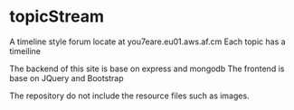 topicStream
===========

A timeline style forum locate at you7eare.eu01.aws.af.cm
Each topic has a timeiline

The backend of this site is base on express and mongodb
The frontend is base on JQuery and Bootstrap

The repository do not include the resource files such as images.

